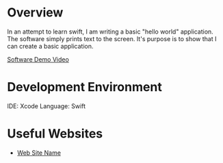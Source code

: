 # Overview

In an attempt to learn swift, I am writing a basic "hello world" application.
The software simply prints text to the screen.
It's purpose is to show that I can create a basic application.

[Software Demo Video](https://youtu.be/Ua6wzcYFJic)

# Development Environment

IDE: Xcode
Language: Swift

# Useful Websites

* [Web Site Name](https://www.programiz.com/swift-programming/hello-world)
